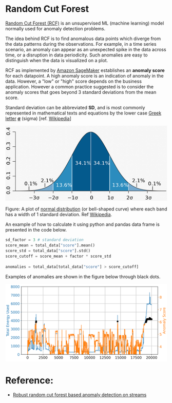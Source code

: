 # Random Cut Forest

[Random Cut Forest (RCF)](https://www.amazon.science/publications/robust-random-cut-forest-based-anomaly-detection-on-streams) is an unsupervised  ML (machine learning) model normally used for anomaly detection problems. 

The idea behind RCF is to find anomalous data points which diverge from the data patterns during the observations. For example, in a time series scenario, an anomaly can appear as an unexpected spike in the data across time, or a disruption in data periodicity. Such anomalies are easy to distinguish when the data is visualized on a plot.

RCF as implemented by [Amazon SageMaker](https://docs.aws.amazon.com/sagemaker/latest/dg/randomcutforest.html)  establishes an **anomaly score** for each datapoint. A high anomaly score is an indication of anomaly in the data. However, a "low" or "high" score depends on the business application. However a common practice suggested is to consider the anomaly scores that goes beyond 3 standard deviations from the mean score. 

Standard deviation can be abbreviated **SD**, and is most commonly represented in mathematical texts and equations by the lower case [Greek letter](https://en.wikipedia.org/wiki/Greek_alphabet) **[σ](https://en.wikipedia.org/wiki/Sigma)** (sigma) [ref. [Wikipedia](https://en.wikipedia.org/wiki/Standard_deviation)]

![image-20221012185355756](./random_cut_forest.assets/image-20221012185355756.png)

Figure: A plot of [normal distribution](https://en.wikipedia.org/wiki/Normal_distribution) (or bell-shaped curve) where each band has a width of 1 standard deviation. Ref [Wikipedia](https://en.wikipedia.org/wiki/Standard_deviation).



An example of how to calculate it using python and pandas data frame is presented in the code below.

```python
sd_factor = 3 # standard deviation 
score_mean = total_data["score"].mean()
score_std = total_data["score"].std()
score_cutoff = score_mean + factor * score_std

anomalies = total_data[total_data["score"] > score_cutoff]
```



Examples of anomalies are shown in the figure below through black dots.

![image-20221012190400234](./random_cut_forest.assets/image-20221012190400234.png) 



# Reference:

- [Robust random cut forest based anomaly detection on streams](https://www.amazon.science/publications/robust-random-cut-forest-based-anomaly-detection-on-streams)